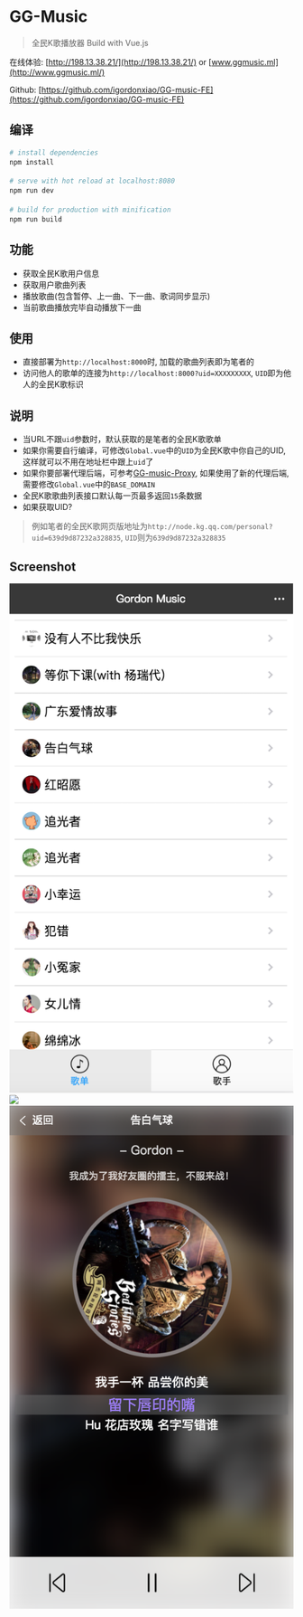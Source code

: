 # GG-Music

> 全民K歌播放器 Build with Vue.js

在线体验: [http://198.13.38.21/](http://198.13.38.21/) or [www.ggmusic.ml](http://www.ggmusic.ml/)    

Github: [https://github.com/igordonxiao/GG-music-FE](https://github.com/igordonxiao/GG-music-FE)

## 编译

``` bash
# install dependencies
npm install

# serve with hot reload at localhost:8080
npm run dev

# build for production with minification
npm run build
```

## 功能
+ 获取全民K歌用户信息
+ 获取用户歌曲列表
+ 播放歌曲(包含暂停、上一曲、下一曲、歌词同步显示)
+ 当前歌曲播放完毕自动播放下一曲


## 使用
+ 直接部署为`http://localhost:8000`时, 加载的歌曲列表即为笔者的
+ 访问他人的歌单的连接为`http://localhost:8000?uid=XXXXXXXXX`, `UID`即为他人的全民K歌标识

## 说明
+ 当URL不跟`uid`参数时，默认获取的是笔者的全民K歌歌单
+ 如果你需要自行编译，可修改`Global.vue`中的`UID`为全民K歌中你自己的UID, 这样就可以不用在地址栏中跟上`uid`了
+ 如果你要部署代理后端，可参考[GG-music-Proxy](https://github.com/igordonxiao/GG-music-Proxy), 如果使用了新的代理后端,　需要修改`Global.vue`中的`BASE_DOMAIN`
+ 全民K歌歌曲列表接口默认每一页最多返回`15`条数据
+ 如果获取UID?   
> 例如笔者的全民K歌网页版地址为`http://node.kg.qq.com/personal?uid=639d9d87232a328835`, `UID`则为`639d9d87232a328835`

## Screenshot
![](https://github.com/igordonxiao/GG-music-FE/raw/master/screenshot/screenshot1.png)
![](https://github.com/igordonxiao/GG-music-FE/ralsw/master/screenshot/screenshot2.png)
![](https://github.com/igordonxiao/GG-music-FE/raw/master/screenshot/screenshot3.png)

